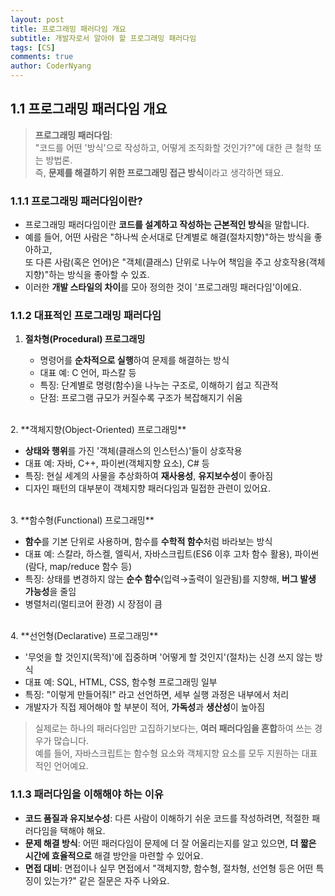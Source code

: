 ```yaml
---
layout: post
title: 프로그래밍 패러다임 개요
subtitle: 개발자로서 알아야 할 프로그래밍 패러다임
tags: [CS]
comments: true
author: CoderNyang
---
```

  
## **1.1 프로그래밍 패러다임 개요**  
  
> **프로그래밍 패러다임**:\
> "코드를 어떤 '방식'으로 작성하고, 어떻게 조직화할 것인가?"에 대한 큰 철학 또는 방법론.\
> 즉, **문제를 해결하기 위한 프로그래밍 접근 방식**이라고 생각하면 돼요.  
  
### 1.1.1 프로그래밍 패러다임이란?  
  
* 프로그래밍 패러다임이란 **코드를 설계하고 작성하는 근본적인 방식**을 말합니다.
* 예를 들어, 어떤 사람은 "하나씩 순서대로 단계별로 해결(절차지향)"하는 방식을 좋아하고,\
  또 다른 사람(혹은 언어)은 "객체(클래스) 단위로 나누어 책임을 주고 상호작용(객체지향)"하는 방식을 좋아할 수 있죠.
* 이러한 **개발 스타일의 차이**를 모아 정의한 것이 '프로그래밍 패러다임'이에요.<br/>

### 1.1.2 대표적인 프로그래밍 패러다임<br/>

1. **절차형(Procedural) 프로그래밍**  
  
   * 명령어를 **순차적으로 실행**하여 문제를 해결하는 방식  
   * 대표 예: C 언어, 파스칼 등
   * 특징: 단계별로 명령(함수)을 나누는 구조로, 이해하기 쉽고 직관적
   * 단점: 프로그램 규모가 커질수록 구조가 복잡해지기 쉬움  
  <br/>
2. **객체지향(Object-Oriented) 프로그래밍**  
  
   * **상태와 행위**를 가진 '객체(클래스의 인스턴스)'들이 상호작용
   * 대표 예: 자바, C++, 파이썬(객체지향 요소), C# 등
   * 특징: 현실 세계의 사물을 추상화하여 **재사용성**, **유지보수성**이 좋아짐
   * 디자인 패턴의 대부분이 객체지향 패러다임과 밀접한 관련이 있어요.  
  <br/>
3. **함수형(Functional) 프로그래밍**  
  
   * **함수**를 기본 단위로 사용하며, 함수를 **수학적 함수**처럼 바라보는 방식
   * 대표 예: 스칼라, 하스켈, 엘릭서, 자바스크립트(ES6 이후 고차 함수 활용), 파이썬(람다, map/reduce 함수 등)
   * 특징: 상태를 변경하지 않는 **순수 함수**(입력→출력이 일관됨)를 지향해, **버그 발생 가능성**을 줄임
   * 병렬처리(멀티코어 환경) 시 장점이 큼  
  <br/>
4. **선언형(Declarative) 프로그래밍**  
  
   * '무엇을 할 것인지(목적)'에 집중하며 '어떻게 할 것인지'(절차)는 신경 쓰지 않는 방식
   * 대표 예: SQL, HTML, CSS, 함수형 프로그래밍 일부
   * 특징: "이렇게 만들어줘!" 라고 선언하면, 세부 실행 과정은 내부에서 처리
   * 개발자가 직접 제어해야 할 부분이 적어, **가독성**과 **생산성**이 높아짐    
  
> 실제로는 하나의 패러다임만 고집하기보다는, **여러 패러다임을 혼합**하여 쓰는 경우가 많습니다.\
> 예를 들어, 자바스크립트는 함수형 요소와 객체지향 요소를 모두 지원하는 대표적인 언어예요.
  
### 1.1.3 패러다임을 이해해야 하는 이유  
    
* **코드 품질과 유지보수성**: 다른 사람이 이해하기 쉬운 코드를 작성하려면, 적절한 패러다임을 택해야 해요.  
* **문제 해결 방식**: 어떤 패러다임이 문제에 더 잘 어울리는지를 알고 있으면, **더 짧은 시간에 효율적으로** 해결 방안을 마련할 수 있어요.
* **면접 대비**: 면접이나 실무 면접에서 "객체지향, 함수형, 절차형, 선언형 등은 어떤 특징이 있는가?" 같은 질문은
  자주 나와요.  
  
